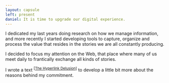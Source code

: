 ```yaml
---
layout: capsule
left: present
daniel: It is time to upgrade our digital experience.
---
```

I dedicated my last years doing research on how we manage information, and more recently I started developing tools to capture, organize and process the value that resides in the stories we are all constantly producing. 

I decided to focus my attention on the Web, that place where many of us meet daily to frantically exchange all kinds of stories.

I wrote a text <sup>[<a href="https://danielarmengolaltayo.github.io/hyperlink/index.html" target="_blank">The Hyperlink Delusion</a>]</sup> to develop a little bit more about the reasons behind my commitment.